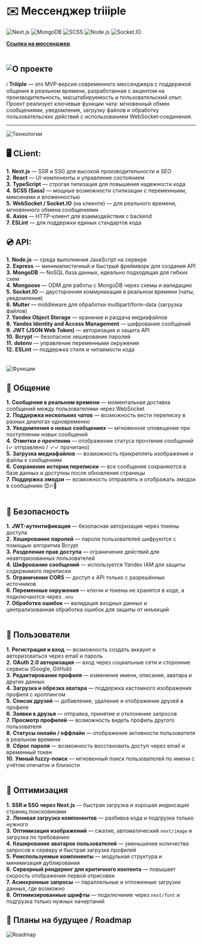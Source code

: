 # ✉️ Мессенджер triiiple
![Next.js](https://img.shields.io/badge/Frontend-Next.js-000?logo=next.js)
![MongoDB](https://img.shields.io/badge/Database-MongoDB-4EA94B?logo=mongodb&logoColor=white)
![SCSS](https://img.shields.io/badge/Style-SCSS-cc6699?logo=sass&logoColor=white)
![Node.js](https://img.shields.io/badge/Backend-Node.js-43853D?logo=node.js&logoColor=white)
![Socket.IO](https://img.shields.io/badge/Real--time-Socket.io-black?logo=socket.io&logoColor=white)

**[Ссылка на мессенджер](https://triiiple.ru)**
<br>
<br>
## ![О проекте](https://ucarecdn.com/e657af6a-b85e-4605-9492-1784123afd18/Frame8.svg)

ℹ️ **Triiiple** — это MVP‑версия современного мессенджера с поддержкой общения в реальном времени, разработанная с акцентом на производительность, масштабируемость и пользовательский опыт. Проект реализует ключевые функции чата: мгновенный обмен сообщениями, уведомления, загрузку файлов и обработку пользовательских действий с использованием WebSocket‑соединения.
<br>

---
![Технологии](https://ucarecdn.com/26f6e682-627a-4621-a34f-782fb2a58221/techs.svg)

 <h2>🖥️ CLient:</h2>

**1.** **Next.js** — SSR и SSG для высокой производительности и SEO <br> 
**2.** **React** — UI-компоненты и управление состоянием <br> 
**3.** **TypeScript** — строгая типизация для повышения надежности кода <br> 
**4.** **SCSS (Sass)** — мощные возможности стилизации с переменными, миксинами и вложенностью <br> 
**5.** **WebSocket / Socket.IO** (на клиенте) — для реального времени, мгновенного обмена сообщениями <br> 
**6.** **Axios** — HTTP-клиент для взаимодействия с backend <br>
**7.** **ESLint** — для поддержки единых стандартов кода <br>

<h2>💿 API:</h2>

**1.** **Node.js** — среда выполнения JavaScript на сервере <br>
**2.** **Express** — минималистичный и быстрый фреймворк для создания API <br>
**3.** **MongoDB** — NoSQL база данных, идеально подходящая для гибких схем <br>
**4.** **Mongoose** — ODM для работы с MongoDB через схемы и валидацию <br>
**5.** **Socket.IO** — двусторонняя коммуникация в реальном времени (чаты, уведомления) <br> 
**6.** **Multer** — middleware для обработки multipart/form-data (загрузка файлов) <br> 
**7.** **Yandex Object Storage** — хранение и раздача медиафайлов <br> 
**8.** **Yandex Identity and Access Management** — шифрование сообщений <br>
**9.** **JWT (JSON Web Token)** — авторизация и защита API <br>
**10.** **Bcrypt** — безопасное хеширование паролей <br>
**11.** **dotenv** — управление переменными окружения <br> 
**12.** **ESLint** — поддержка стиля и читаемости кода <br>
<br>
<br>
![Функции](https://ucarecdn.com/0c3976df-8311-48ee-8ce3-f234b3e9e7d2/funcs.svg)

<h2>📨 Общение</h2>

**1.** **Сообщения в реальном времени** — моментальная доставка сообщений между пользователями через WebSocket <br>
**2.** **Поддержка нескольких чатов** — возможность вести переписку в разных диалогах одновременно <br>
**3.** **Уведомления о новых сообщениях** — мгновенное оповещение при поступлении новых сообщений <br>
**4.** **Отметки о прочтении** — отображение статуса прочтения сообщений (✓ отправлено / ✓✓ прочитано) <br>
**5.** **Загрузка медиафайлов** — возможность прикреплять изображения и файлы к сообщениям <br>
**6.** **Сохранение истории переписки** — все сообщения сохраняются в базе данных и доступны после обновления страницы <br>
**7.** **Поддержка эмодзи** — возможность отправлять и отображать эмодзи в сообщениях 😊🔥🎉 <br>
<br>
<h2>🔐 Безопасность</h2>

**1.** **JWT-аутентификация** — безопасная авторизация через токены доступа <br>
**2.** **Хеширование паролей** — пароли пользователей шифруются с помощью алгоритма Bcrypt <br>
**3.** **Разделение прав доступа** — ограничение действий для неавторизованных пользователей <br>
**4.** **Шифрование сообщений** — используется Yandex IAM для защиты содержимого переписки <br>
**5.** **Ограничение CORS** — доступ к API только с разрешённых источников <br>
**6.** **Переменные окружения** — ключи и токены не хранятся в коде, а подключаются через `.env` <br>
**7.** **Обработка ошибок** — валидация входных данных и централизованная обработка ошибок для защиты от инъекций <br>
<br>
<h2>👤 Пользователи</h2>

**1.** **Регистрация и вход** — возможность создать аккаунт и авторизоваться через email и пароль <br>
**2.** **OAuth 2.0 авторизация** — вход через социальные сети и сторонние сервисы (Google, GitHub) <br>
**3.** **Редактирование профиля** — изменение имени, описания, аватара и других данных <br>
**4.** **Загрузка и обрезка аватара** — поддержка кастомного изображения профиля с кроппингом <br>
**5.** **Список друзей** — добавление, удаление и отображение друзей в профиле <br>
**6.** **Заявки в друзья** — отправка, принятие и отклонение запросов <br>
**7.** **Просмотр профилей** — возможность видеть профиль другого пользователя <br>
**8.** **Статусы онлайн / оффлайн** — отображение активности пользователя в реальном времени <br>
**9.** **Сброс пароля** — возможность восстановить доступ через email и временный токен <br>
**10.** **Умный fuzzy-поиск** — мгновенный поиск пользователей по имени с учётом опечаток и близости <br>
<br>
<h2>🚀 Оптимизация</h2>

**1.** **SSR и SSG через Next.js** — быстрая загрузка и хорошая индексация страниц поисковиками <br>
**2.** **Ленивая загрузка компонентов** — разбивка кода и подгрузка только нужного <br>
**3.** **Оптимизация изображений** — сжатие, автоматический `next/image` и загрузка по требованию <br>
**4.** **Кеширование аватарок пользователей** — уменьшение количества запросов к серверу и быстрая загрузка профилей <br>
**5.** **Реиспользуемые компоненты** — модульная структура и минимизация дублирования <br>
**6.** **Серверный рендеринг для критичного контента** — повышает скорость отображения первой отрисовки <br>
**7.** **Асинхронные запросы** — параллельные и отложенные загрузки данных, где возможно <br>
**8.** **Оптимизированные шрифты** — подключение через `next/font` и подгрузка только нужных начертаний <br>

## 🧿 Планы на будущее / Roadmap
![Roadmap](https://ucarecdn.com/8894c91f-726d-4da5-b185-633891ef8989/roadmap.svg)
